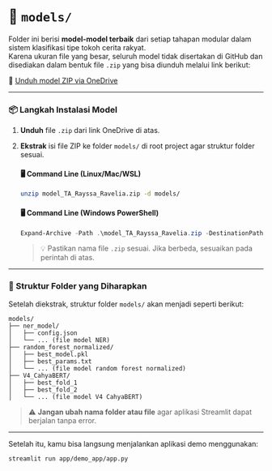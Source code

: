 # 📁 `models/`

Folder ini berisi **model-model terbaik** dari setiap tahapan modular dalam sistem klasifikasi tipe tokoh cerita rakyat.  
Karena ukuran file yang besar, seluruh model tidak disertakan di GitHub dan disediakan dalam bentuk file `.zip` yang bisa diunduh melalui link berikut:

🔗 [Unduh model ZIP via OneDrive](https://1drv.ms/f/c/2ee4829be2b80f3f/ErLrXj229mhNlHnNhnSzGVEBv4RwPoXU1vq8UCU0BUMs4Q?e=YOWC2l)

---

### 📦 Langkah Instalasi Model

1. **Unduh** file `.zip` dari link OneDrive di atas.
2. **Ekstrak** isi file ZIP ke folder `models/` di root project agar struktur folder sesuai.
    #### 🖥️ Command Line (Linux/Mac/WSL)
    ```bash
    unzip model_TA_Rayssa_Ravelia.zip -d models/
    ```

    #### 🖥️ Command Line (Windows PowerShell)

    ```powershell
    Expand-Archive -Path .\model_TA_Rayssa_Ravelia.zip -DestinationPath .\models\
    ```

    > 💡 Pastikan nama file `.zip` sesuai. Jika berbeda, sesuaikan pada perintah di atas.

---

### 📁 Struktur Folder yang Diharapkan

Setelah diekstrak, struktur folder `models/` akan menjadi seperti berikut:

```
models/
├── ner_model/
│   ├── config.json
│   └── ... (file model NER)
├── random_forest_normalized/
│   ├── best_model.pkl
│   ├── best_params.txt
│   └── ... (file model random forest normalized)
├── V4_CahyaBERT/
│   ├── best_fold_1
│   ├── best_fold_2
│   └── ... (file model V4 CahyaBERT)
```

> ⚠️ **Jangan ubah nama folder atau file** agar aplikasi Streamlit dapat berjalan tanpa error.

---

Setelah itu, kamu bisa langsung menjalankan aplikasi demo menggunakan:

```bash
streamlit run app/demo_app/app.py
```